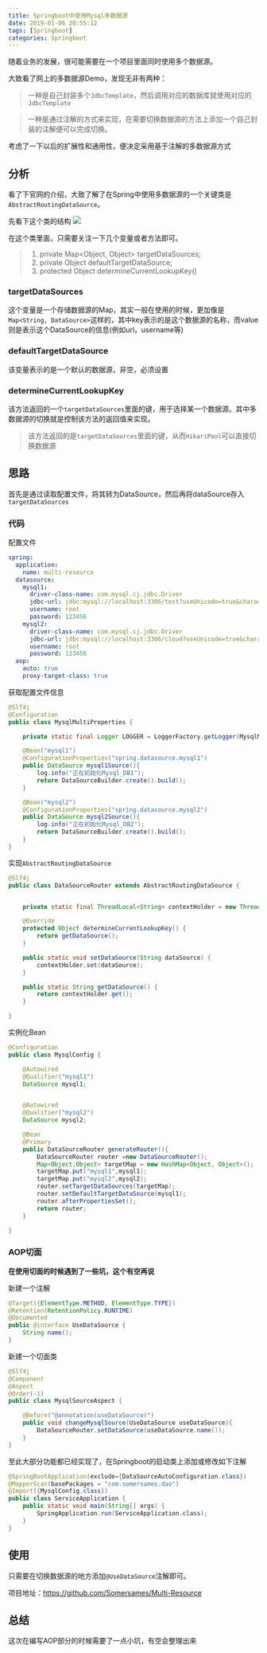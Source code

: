 ```yaml
---
title: Springboot中使用Mysql多数据源
date: 2019-01-06 20:55:12
tags: [Springboot]
categories: Springboot
---
```

随着业务的发展，很可能需要在一个项目里面同时使用多个数据源。

大致看了网上的多数据源Demo，发现无非有两种：

> 一种是自己封装多个`JdbcTemplate`，然后调用对应的数据库就使用对应的`JdbcTemplate`

> 一种是通过注解的方式来实现，在需要切换数据源的方法上添加一个自己封装的注解便可以完成切换。

考虑了一下以后的扩展性和通用性，便决定采用基于注解的多数据源方式

## 分析
看了下官网的介绍，大致了解了在Spring中使用多数据源的一个关键类是`AbstractRoutingDataSource`。

先看下这个类的结构
![](https://szhtc-1252780558.cos.ap-shanghai.myqcloud.com/%E8%B7%AF%E7%94%B1%E7%B1%BB%E5%9B%BE.png)

在这个类里面，只需要关注一下几个变量或者方法即可。
> 1. private Map<Object, Object> targetDataSources; 
> 2. private Object defaultTargetDataSource;
> 3. protected Object determineCurrentLookupKey()

### targetDataSources
这个变量是一个存储数据源的Map，其实一般在使用的时候，更加像是`Map<String, DataSource>`这样的，其中key表示的是这个数据源的名称，而value则是表示这个DataSource的信息(例如url，username等)

### defaultTargetDataSource
该变量表示的是一个默认的数据源，非空，必须设置

### determineCurrentLookupKey
该方法返回的一个`targetDataSources`里面的键，用于选择某一个数据源。其中多数据源的切换就是控制该方法的返回值来实现。
> 该方法返回的是`targetDataSources`里面的键，从而`HikariPool`可以直接切换数据源

## 思路
首先是通过读取配置文件，将其转为DataSource，然后再将dataSource存入`targetDataSources`

### 代码
配置文件
```yml
spring:
  application:
    name: multi-resource
  datasource:
    mysql1:
      driver-class-name: com.mysql.cj.jdbc.Driver
      jdbc-url: jdbc:mysql://localhost:3306/test?useUnicode=true&characterEncoding=UTF-8&serverTimezone=UTC
      username: root
      password: 123456
    mysql2:
      driver-class-name: com.mysql.cj.jdbc.Driver
      jdbc-url: jdbc:mysql://localhost:3306/cloud?useUnicode=true&characterEncoding=UTF-8&serverTimezone=UTC
      username: root
      password: 123456
  aop:
    auto: true
    proxy-target-class: true
```


获取配置文件信息
```java
@Slf4j
@Configuration
public class MysqlMultiProperties {

    private static final Logger LOGGER = LoggerFactory.getLogger(MysqlMultiProperties.class);

    @Bean("mysql1")
    @ConfigurationProperties("spring.datasource.mysql1")
    public DataSource mysql1Source(){
        log.info("正在初始化Mysql_DB1");
        return DataSourceBuilder.create().build();
    }

    @Bean("mysql2")
    @ConfigurationProperties("spring.datasource.mysql2")
    public DataSource mysql2Source(){
        log.info("正在初始化Mysql_DB2");
        return DataSourceBuilder.create().build();
    }
}
```


实现`AbstractRoutingDataSource `
```java
@Slf4j
public class DataSourceRouter extends AbstractRoutingDataSource {


    private static final ThreadLocal<String> contextHolder = new ThreadLocal<>();

    @Override
    protected Object determineCurrentLookupKey() {
        return getDataSource();
    }

    public static void setDataSource(String dataSource) {
        contextHolder.set(dataSource);
    }

    public static String getDataSource() {
        return contextHolder.get();
    }

}
```

实例化Bean
```java
@Configuration
public class MysqlConfig {

    @Autowired
    @Qualifier("mysql1")
    DataSource mysql1;


    @Autowired
    @Qualifier("mysql2")
    DataSource mysql2;

    @Bean
    @Primary
    public DataSourceRouter generateRouter(){
        DataSourceRouter router =new DataSourceRouter();
        Map<Object,Object> targetMap = new HashMap<Object, Object>();
        targetMap.put("mysql1",mysql1);
        targetMap.put("mysql2",mysql2);
        router.setTargetDataSources(targetMap);
        router.setDefaultTargetDataSource(mysql1);
        router.afterPropertiesSet();
        return router;
    }

}
```

### AOP切面
**在使用切面的时候遇到了一些坑，这个有空再说**

新建一个注解
```java
@Target({ElementType.METHOD, ElementType.TYPE})
@Retention(RetentionPolicy.RUNTIME)
@Documented
public @interface UseDataSource {
    String name();
}

```

新建一个切面类
```java
@Slf4j
@Component
@Aspect
@Order(-1)
public class MysqlSourceAspect {

    @Before("@annotation(useDataSource)")
    public void changeMysqlSource(UseDataSource useDataSource){
        DataSourceRouter.setDataSource(useDataSource.name());
    }
}
```


至此大部分功能都已经实现了，在Springboot的启动类上添加或修改如下注解
```java
@SpringBootApplication(exclude={DataSourceAutoConfiguration.class})
@MapperScan(basePackages = "com.somersames.dao")
@Import({MysqlConfig.class})
public class ServiceApplication {
    public static void main(String[] args) {
        SpringApplication.run(ServiceApplication.class);
    }
}
```

## 使用

只需要在切换数据源的地方添加`@UseDataSource`注解即可。

项目地址：https://github.com/Somersames/Multi-Resource


## 总结
这次在编写AOP部分的时候需要了一点小坑，有空会整理出来